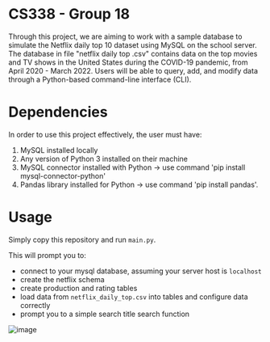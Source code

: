 # CS338 - Group 18 

Through this project, we are aiming to work with a sample database to simulate the Netflix daily top 10 dataset using MySQL on the school server. The database in file "netflix daily top .csv" contains data on the top movies and TV shows in the United States during the COVID-19 pandemic, from April 2020 - March 2022. Users will be able to query, add, and modify data through a Python-based command-line interface (CLI).

# Dependencies

In order to use this project effectively, the user must have:
1. MySQL installed locally
2. Any version of Python 3 installed on their machine
3. MySQL connector installed with Python -> use command 'pip install mysql-connector-python'
4. Pandas library installed for Python -> use command 'pip install pandas'.


# Usage
Simply copy this repository and run `main.py`.

This will prompt you to:
- connect to your mysql database, assuming your server host is `localhost`
- create the netflix schema
- create production and rating tables
- load data from `netflix_daily_top.csv` into tables and configure data correctly
- prompt you to a simple search title search function

![image](https://github.com/palakagarwal6/CS338/assets/170012515/3cfcb244-6c30-40be-b7e9-460110345f38)
